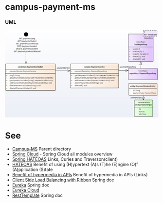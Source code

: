 # campus-payment-ms

### UML

![UML Model](https://github.com/ermalaliraj/campus-ms/blob/master/doc/payment-ms.jpg)




# See
* [Campus-MS](https://github.com/ermalaliraj/campus-ms) Parent directory
* [Spring Cloud](http://projects.spring.io/spring-cloud/) - Spring Cloud all modules overview
* [Spring HATEOAS](https://docs.spring.io/spring-hateoas/docs/current/reference/html/) Links, Curies and Traverson(client) 
* [HATEOAS](https://martinfowler.com/articles/richardsonMaturityModel.html) Benefit of using (H)ypertext (A)s (T)he (E)ngine (O)f (A)pplication (S)tate
* [Benefit of hypermedia in APIs](http://soabits.blogspot.be/2013/12/selling-benefits-of-hypermedia.html) Benefit of hypermedia in APIs (Links)
* [Client Side Load Balancing with Ribbon](https://spring.io/guides/gs/client-side-load-balancing/) Spring doc
* [Eureka](https://spring.io/guides/gs/service-registration-and-discovery/) Spring doc 
* [Eureka Cloud](https://cloud.spring.io/spring-cloud-netflix/multi/multi__service_discovery_eureka_clients.html)
* [RestTemplate](https://spring.io/blog/2009/03/27/rest-in-spring-3-resttemplate) Spring doc

